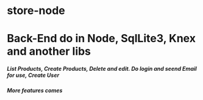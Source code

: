 # store-node

<h1>Back-End do in Node, SqlLite3, Knex and another libs</h1>

<h5>List Products, Create Products, Delete and edit. Do login and seend Email for use, Create User</h5>

<h5>More features comes</h5>

